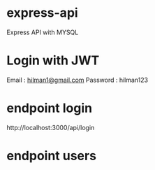 # express-api

Express API with MYSQL

# Login with JWT

Email : hilman1@gmail.com
Password : hilman123

# endpoint login

http://localhost:3000/api/login

# endpoint users
